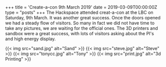 +++
title = 'Create-a-con 9th March 2019'
date = 2019-03-09T00:00:00Z
type = "posts"
+++
The Hackspace attended creat-a-con at the LBC on Saturday, 9th March. It was another great success. Once the doors 
opened we had a steady flow of visitors. So many in fact we did not have time to take any pictures, we are waiting for 
the official ones. The 3D printers and sandbox were a great success, with lots of visitors asking about the PI's and 
high energy display.

{{< img src="sand.jpg" alt="Sand" >}}
{{< img src="steve.jpg" alt="Steve" >}}
{{< img src="tonycc.jpg" alt="Tony" >}}
{{< img src="print.jpg" alt="3d Printing" >}}
